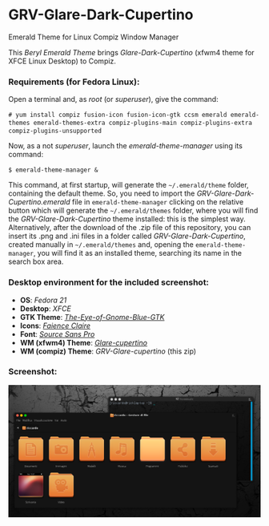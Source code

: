 # GRV-Glare-Dark-Cupertino
Emerald Theme for Linux Compiz Window Manager

This _Beryl Emerald Theme_ brings _Glare-Dark-Cupertino_ (xfwm4 theme for XFCE Linux Desktop) to Compiz.

### Requirements (for Fedora Linux):

Open a terminal and, as _root_ (or _superuser_), give the command:
```
# yum install compiz fusion-icon fusion-icon-gtk ccsm emerald emerald-themes emerald-themes-extra compiz-plugins-main compiz-plugins-extra compiz-plugins-unsupported
```

Now, as a not _superuser_, launch the _emerald-theme-manager_ using its command:

```
$ emerald-theme-manager &
```

This command, at first startup, will generate the `~/.emerald/theme` folder, containing the default theme. So, you need to import the _GRV-Glare-Dark-Cupertino.emerald_ file in `emerald-theme-manager` clicking on the relative button which  will generate the `~/.emerald/themes` folder, where you will find the _GRV-Glare-Dark-Cupertino_ theme installed: this is the simplest way. Alternatively, after the download of the .zip file of this repository, you can insert its .png and .ini files in a folder called _GRV-Glare-Dark-Cupertino_, created manually in `~/.emerald/themes` and, opening the `emerald-theme-manager`, you will find it as an installed theme, searching its name in the search box area.

### Desktop environment for the included screenshot:

* **OS**: _Fedora 21_
* **Desktop**: _XFCE_
* **GTK Theme**: [_The-Eye-of-Gnome-Blue-GTK_](http://craazyt.deviantart.com/art/The-Eye-of-Gnome-Blue-GTK-291879346)
* **Icons**: [_Faience Claire_](http://tiheum.deviantart.com/art/Faience-icon-theme-255099649)
* **Font**: [_Source Sans Pro_](https://github.com/adobe-fonts/source-sans-pro)
* **WM (xfwm4) Theme**: [_Glare-cupertino_](https://github.com/sixsixfive/Glare)
* **WM (compiz) Theme**: _GRV-Glare-cupertino_ (this zip)

### Screenshot:

![GRV-Glare-cupertino Beryl Emerald Theme](/theme.screenshot.png)
